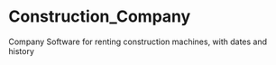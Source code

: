 
# Construction_Company
Company Software for renting construction machines, with dates and history

